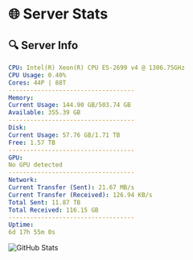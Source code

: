 # 🌐 Server Stats
## 🔍 Server Info
```yaml
CPU: Intel(R) Xeon(R) CPU E5-2699 v4 @ 1306.75GHz
CPU Usage: 0.40%
Cores: 44P | 88T
-----------------------------------
Memory:
Current Usage: 144.90 GB/503.74 GB
Available: 355.39 GB
-----------------------------------
Disk:
Current Usage: 57.76 GB/1.71 TB
Free: 1.57 TB
-----------------------------------
GPU:
No GPU detected
-----------------------------------
Network:
Current Transfer (Sent): 21.67 MB/s
Current Transfer (Received): 126.94 KB/s
Total Sent: 11.87 TB
Total Received: 116.15 GB
-----------------------------------
Uptime:
6d 17h 55m 0s
```
![GitHub Stats](https://img.shields.io/badge/Updated-2025-03-14_15:17:49-blue)